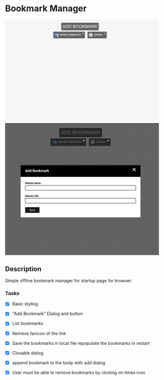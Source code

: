 # Bookmark Manager

![screenshot](./docs/bookmark.png)
![screenshot-dialog](./docs/bookmark-dialog.png)
## Description
Simple offline bookmark manager for startup page for browser.
### Tasks
- [X] Basic styling
- [X] "Add Bookmark" Dialog and button
- [X] List bookmarks
- [X] Retrieve favicon of the link
- [X] Save the bookmarks in local file repopulate the bookmarks in restart
- [X] Closable dialog
- [X] append bookmark to the body with add dialog
- [X] User must be able to remove bookmarks by clicking on times icon


